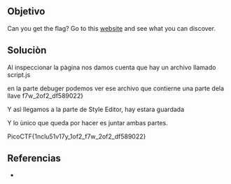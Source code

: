
## Objetivo
Can you get the flag? Go to this [website](http://saturn.picoctf.net:57833/) and see what you can discover.

## Soluciòn
Al inspeccionar la pàgina nos damos cuenta que hay un archivo llamado script.js 

en la parte debuger podemos ver ese archivo que contierne una parte dela llave 
f7w_2of2_df589022}

Y asì llegamos a la parte de Style Editor, hay estara guardada 

Y lo ùnico que queda por hacer es juntar ambas partes.

PicoCTF{1nclu51v17y_1of2_f7w_2of2_df589022}

## Referencias
- []()